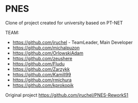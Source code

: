 # PNES
Clone of project created for university based on PT-NET

TEAM:

- https://github.com/jruchel - TeamLeader, Main Developer
- https://github.com/michalpuzon
- https://github.com/OrlowskiAdam
- https://github.com/zeushere
- https://github.com/Fludu
- https://github.com/Zarzykk
- https://github.com/Kamill99
- https://github.com/rmichura
- https://github.com/kprokopik

Original project https://github.com/jruchel/PNES-ReworkS1
